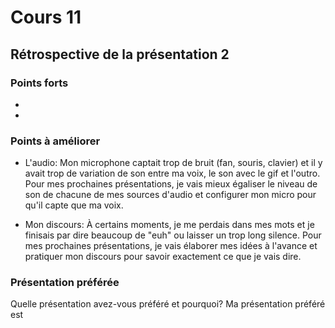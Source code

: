 # Cours 11
## Rétrospective de la présentation 2

### Points forts

*

*

### Points à améliorer
* L'audio: Mon microphone captait trop de bruit (fan, souris, clavier) et il y avait trop de variation de son entre ma voix, le son avec le gif et l'outro.
  Pour mes prochaines présentations, je vais mieux égaliser le niveau de son de chacune de mes sources d'audio et configurer mon micro pour qu'il capte que   ma voix.

* Mon discours: À certains moments, je me perdais dans mes mots et je finisais par dire beaucoup de "euh" ou laisser un trop long silence.
  Pour mes prochaines présentations, je vais élaborer mes idées à l'avance et pratiquer mon discours pour savoir exactement ce que je vais dire. 

### Présentation préférée
Quelle présentation avez-vous préféré et pourquoi? 
Ma présentation préféré est 
